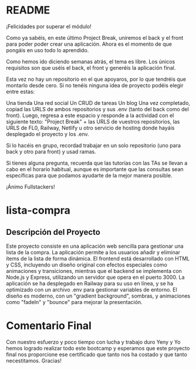 # README

¡Felicidades por superar el módulo! 

Como ya sabéis, en este último Project Break, uniremos el back y el front para poder poder crear una aplicación. Ahora es el momento de que pongáis en uso todo lo aprendido.

Como hemos ido diciendo semanas atrás, el tema es libre. Los únicos requisitos son que uséis el back, el front y generéis la aplicación final.

Esta vez no hay un repositorio en el que apoyaros, por lo que tendréis que montarlo desde cero. Si no tenéis ninguna idea de proyecto podéis elegir entre estas:

Una tienda
Una red social
Un CRUD de tareas
Un blog
Una vez completado, copiad las URLS de ambos repositorios y sus .env (tanto del back como del front). Luego, regresa a este espacio y responde a la actividad con el siguiente texto: "Project Break" + las URLS de vuestros repositorios, las URLS de FL0, Railway, Netlify u otro servicio de hosting donde hayáis desplegado el proyecto y los .env.

Si lo hacéis en grupo, recordad trabajar en un solo repositorio (uno para back y otro para front) y usad ramas.

Si tienes alguna pregunta, recuerda que las tutorías con las TAs se llevan a cabo en el horario habitual, aunque es importante que las consultas sean específicas para que podamos ayudarte de la mejor manera posible.

¡Ánimo Fullstackers!



# lista-compra
## Descripción del Proyecto

Este proyecto consiste en una aplicación web sencilla para gestionar una lista de la compra. La aplicación permite a los usuarios añadir y eliminar ítems de la lista de forma dinámica. El frontend está desarrollado con HTML y CSS, incluyendo un diseño original con efectos especiales como animaciones y transiciones, mientras que el backend se implementa con Node.js y Express, utilizando un servidor que opera en el puerto 3000. La aplicación se ha desplegado en Railway para su uso en línea, y se ha optimizado con un archivo .env para gestionar variables de entorno. El diseño es moderno, con un "gradient background", sombras, y animaciones como "fadeIn" y "bounce" para mejorar la presentación.

# Comentario Final
Con nuestro esfuerzo y poco tiempo con lucha y trabajo duro Yeny y Yo hemos logrado realizar todo este bootcamp y esperamos que este proyecto final nos proporcione ese certificado que tanto nos ha costado y que tanto necestitamos. Gracias!